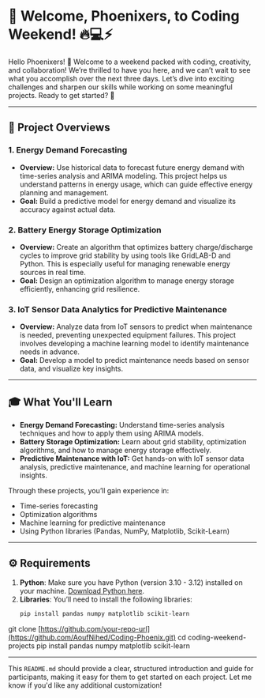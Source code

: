 
# 🌟 Welcome, Phoenixers, to Coding Weekend! 🔥💻⚡

Hello Phoenixers! 🎉 Welcome to a weekend packed with coding, creativity, and collaboration! We’re thrilled to have you here, and we can’t wait to see what you accomplish over the next three days. Let’s dive into exciting challenges and sharpen our skills while working on some meaningful projects. Ready to get started? 🚀

---

## 📜 Project Overviews

### 1. **Energy Demand Forecasting**
   - **Overview:** Use historical data to forecast future energy demand with time-series analysis and ARIMA modeling. This project helps us understand patterns in energy usage, which can guide effective energy planning and management.
   - **Goal:** Build a predictive model for energy demand and visualize its accuracy against actual data.

### 2. **Battery Energy Storage Optimization**
   - **Overview:** Create an algorithm that optimizes battery charge/discharge cycles to improve grid stability by using tools like GridLAB-D and Python. This is especially useful for managing renewable energy sources in real time.
   - **Goal:** Design an optimization algorithm to manage energy storage efficiently, enhancing grid resilience.

### 3. **IoT Sensor Data Analytics for Predictive Maintenance**
   - **Overview:** Analyze data from IoT sensors to predict when maintenance is needed, preventing unexpected equipment failures. This project involves developing a machine learning model to identify maintenance needs in advance.
   - **Goal:** Develop a model to predict maintenance needs based on sensor data, and visualize key insights.

---

## 🎓 What You'll Learn

- **Energy Demand Forecasting:** Understand time-series analysis techniques and how to apply them using ARIMA models.
- **Battery Storage Optimization:** Learn about grid stability, optimization algorithms, and how to manage energy storage effectively.
- **Predictive Maintenance with IoT:** Get hands-on with IoT sensor data analysis, predictive maintenance, and machine learning for operational insights.

Through these projects, you’ll gain experience in:
- Time-series forecasting
- Optimization algorithms
- Machine learning for predictive maintenance
- Using Python libraries (Pandas, NumPy, Matplotlib, Scikit-Learn)

---

## ⚙️ Requirements

1. **Python**: Make sure you have Python (version 3.10 - 3.12) installed on your machine. [Download Python here](https://www.python.org/downloads/).
2. **Libraries**: You’ll need to install the following libraries:
   ```bash
   pip install pandas numpy matplotlib scikit-learn
git clone [https://github.com/your-repo-url](https://github.com/AoufNihed/Coding-Phoenix.git)
cd coding-weekend-projects
pip install pandas numpy matplotlib scikit-learn

--- 

This `README.md` should provide a clear, structured introduction and guide for participants, making it easy for them to get started on each project. Let me know if you'd like any additional customization!
